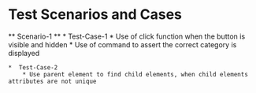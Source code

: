 # Test Scenarios and Cases
** Scenario-1 **
    *  Test-Case-1 
        * Use of click function when the button is visible and hidden
	    * Use of command to assert the correct category is displayed 
    
    *  Test-Case-2
        * Use parent element to find child elements, when child elements attributes are not unique
	


